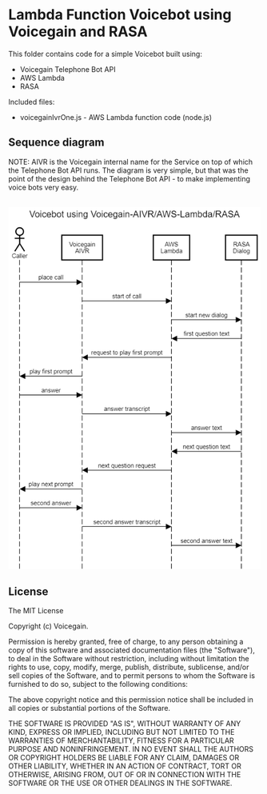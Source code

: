 # Lambda Function Voicebot using Voicegain and RASA #

This folder contains code for a simple Voicebot built using:
* Voicegain Telephone Bot API
* AWS Lambda
* RASA

Included files:
* voicegainIvrOne.js - AWS Lambda function code (node.js)

## Sequence diagram
NOTE: AIVR is the Voicegain internal name for the Service on top of which the Telephone Bot API runs.
The diagram is very simple, but that was the point of the design behind the Telephone Bot API - to make implementing voice bots very easy.  
</br>

![Sequence Diagram](./sequence-diagram.png)

## License ##

The MIT License

Copyright (c) Voicegain.

Permission is hereby granted, free of charge, to any person obtaining a
copy of this software and associated documentation files (the "Software"),
to deal in the Software without restriction, including without limitation
the rights to use, copy, modify, merge, publish, distribute, sublicense,
and/or sell copies of the Software, and to permit persons to whom the
Software is furnished to do so, subject to the following conditions:

The above copyright notice and this permission notice shall be included in
all copies or substantial portions of the Software.

THE SOFTWARE IS PROVIDED "AS IS", WITHOUT WARRANTY OF ANY KIND, EXPRESS
OR IMPLIED, INCLUDING BUT NOT LIMITED TO THE WARRANTIES OF MERCHANTABILITY,
FITNESS FOR A PARTICULAR PURPOSE AND NONINFRINGEMENT. IN NO EVENT SHALL
THE AUTHORS OR COPYRIGHT HOLDERS BE LIABLE FOR ANY CLAIM, DAMAGES OR OTHER
LIABILITY, WHETHER IN AN ACTION OF CONTRACT, TORT OR OTHERWISE, ARISING
FROM, OUT OF OR IN CONNECTION WITH THE SOFTWARE OR THE USE OR OTHER
DEALINGS IN THE SOFTWARE.
